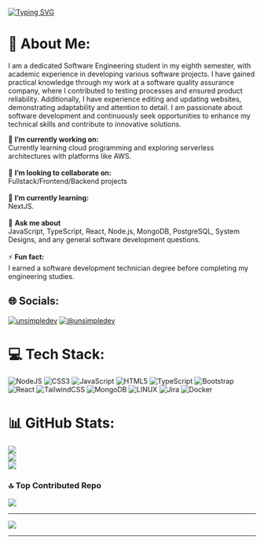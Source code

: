 [![Typing SVG](https://readme-typing-svg.herokuapp.com?color=e9320a&size=35&center=true&vCenter=true&width=1000&lines=Welcome+to+my+GitHub+profile!;My+name+is+Daniel+Cuestas;I'm+a+Software+Engineer)](https://git.io/typing-svg)
# 💫 About Me:

I am a dedicated Software Engineering student in my eighth semester, with academic experience in developing various software projects. I have gained practical knowledge through my work at a software quality assurance company, where I contributed to testing processes and ensured product reliability. Additionally, I have experience editing and updating websites, demonstrating adaptability and attention to detail. I am passionate about software development and continuously seek opportunities to enhance my technical skills and contribute to innovative solutions.

🔭 **I’m currently working on:**  <br>Currently learning cloud programming and exploring serverless architectures with platforms like AWS.<br><br>👯 **I’m looking to collaborate on:**  <br>Fullstack/Frontend/Backend projects<br><br>🌱 **I’m currently learning:**  <br>NextJS.<br><br>💬 **Ask me about**  <br>JavaScript, TypeScript, React, Node.js, MongoDB, PostgreSQL, System Designs, and any general software development questions.<br><br>⚡ **Fun fact:**  <br>I earned a software development technician degree before completing my engineering studies.


## 🌐 Socials:
<p align="left">
<a href="www.linkedin.com/in/daniel-jose-cuestas-parada-682202161" target="blank rel="noopener noreferrer""><img align="center" src="https://img.shields.io/badge/LinkedIn-0077B5?style=for-the-badge&logo=linkedin&logoColor=white" alt="unsimpledev"/></a>
<a href = "mailto:dancuest093@gmail.com" target="blank" rel="noopener noreferrer"><img align="center" src="https://img.shields.io/badge/Gmail-D14836?style=for-the-badge&logo=gmail&logoColor=white" alt="@unsimpledev"  /></a>
  </p>

# 💻 Tech Stack:
![NodeJS](https://img.shields.io/badge/node.js-6DA55F?style=for-the-badge&logo=node.js&logoColor=white) ![CSS3](https://img.shields.io/badge/css3-%231572B6.svg?style=for-the-badge&logo=css3&logoColor=white) ![JavaScript](https://img.shields.io/badge/javascript-%23323330.svg?style=for-the-badge&logo=javascript&logoColor=%23F7DF1E) ![HTML5](https://img.shields.io/badge/html5-%23E34F26.svg?style=for-the-badge&logo=html5&logoColor=white) ![TypeScript](https://img.shields.io/badge/typescript-%23007ACC.svg?style=for-the-badge&logo=typescript&logoColor=white) ![Bootstrap](https://img.shields.io/badge/bootstrap-%23563D7C.svg?style=for-the-badge&logo=bootstrap&logoColor=white) ![React](https://img.shields.io/badge/react-%2320232a.svg?style=for-the-badge&logo=react&logoColor=%2361DAFB) ![TailwindCSS](https://img.shields.io/badge/tailwindcss-%2338B2AC.svg?style=for-the-badge&logo=tailwind-css&logoColor=white) ![MongoDB](https://img.shields.io/badge/MongoDB-%234ea94b.svg?style=for-the-badge&logo=mongodb&logoColor=white) ![LINUX](https://img.shields.io/badge/Linux-FCC624?style=for-the-badge&logo=linux&logoColor=black)  ![Jira](https://img.shields.io/badge/jira-%230A0FFF.svg?style=for-the-badge&logo=jira&logoColor=white) ![Docker](https://img.shields.io/badge/docker-%230db7ed.svg?style=for-the-badge&logo=docker&logoColor=white) 
 
# 📊 GitHub Stats:
![](https://github-readme-stats.vercel.app/api?username=dancuest&theme=dark&hide_border=false&include_all_commits=false&count_private=false)<br/>
![](https://github-readme-streak-stats.herokuapp.com/?user=dancuest&theme=dark&hide_border=false)<br/>
![](https://github-readme-stats.vercel.app/api/top-langs/?username=dancuest&theme=dark&hide_border=false&include_all_commits=false&count_private=false&layout=compact)

### 🔝 Top Contributed Repo
![](https://github-contributor-stats.vercel.app/api?username=dancuest&limit=5&theme=tokyonight&combine_all_yearly_contributions=true)

---
[![](https://visitcount.itsvg.in/api?id=dancuest&icon=0&color=0)](https://visitcount.itsvg.in)

------

